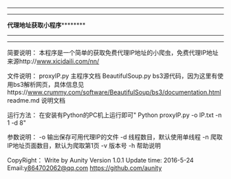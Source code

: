 **************************************************************************
**************************************************************************
************************代理地址获取小程序********************************
***********             ******************           *********************
**************************************************************************

简要说明：
    本程序是一个简单的获取免费代理IP地址的小爬虫，免费代理IP地址来源http://www.xicidaili.com/nn/

文件说明：
    proxyIP.py         主程序文档
    BeautifulSoup.py   bs3源代码，因为这里有使用bs3解析网页，具体信息见https://www.crummy.com/software/BeautifulSoup/bs3/documentation.html
    readme.md          说明文档

运行方法：
    在安装有Python的PC机上运行即可" Python proxyIP.py -o IP.txt -n 1 -d 8"

参数说明：
    -o    输出保存可用代理IP的文件
    -d    线程数目，默认使用单线程
    -n    爬取IP地址页面数目，默认为爬取第1页
    -v    版本号
    -h    帮助说明
    
CopyRight：
    Write by Aunity
    Version 1.0.1
    Update time: 2016-5-24
    Email:y864702062@qq.com
    https://github.com/aunity